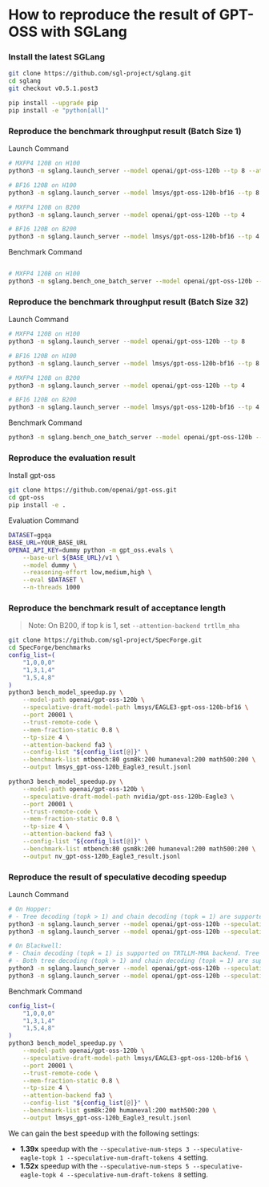 # How to reproduce the result of GPT-OSS with SGLang

### Install the latest SGLang

```bash
git clone https://github.com/sgl-project/sglang.git
cd sglang
git checkout v0.5.1.post3

pip install --upgrade pip
pip install -e "python[all]"
```

### Reproduce the benchmark throughput result (Batch Size 1)

Launch Command

```bash
# MXFP4 120B on H100
python3 -m sglang.launch_server --model openai/gpt-oss-120b --tp 8 --attention-backend triton

# BF16 120B on H100
python3 -m sglang.launch_server --model lmsys/gpt-oss-120b-bf16 --tp 8 --attention-backend triton

# MXFP4 120B on B200
python3 -m sglang.launch_server --model openai/gpt-oss-120b --tp 4

# BF16 120B on B200
python3 -m sglang.launch_server --model lmsys/gpt-oss-120b-bf16 --tp 4
```

Benchmark Command

```bash

# MXFP4 120B on H100
python3 -m sglang.bench_one_batch_server --model openai/gpt-oss-120b --base-url http://localhost:30000 --batch-size 1 --input-len 1024 --output-len 512 --show-report
```

### Reproduce the benchmark throughput result (Batch Size 32)

Launch Command

```bash
# MXFP4 120B on H100
python3 -m sglang.launch_server --model openai/gpt-oss-120b --tp 8

# BF16 120B on H100
python3 -m sglang.launch_server --model lmsys/gpt-oss-120b-bf16 --tp 8

# MXFP4 120B on B200
python3 -m sglang.launch_server --model openai/gpt-oss-120b --tp 4

# BF16 120B on B200
python3 -m sglang.launch_server --model lmsys/gpt-oss-120b-bf16 --tp 4
```

Benchmark Command

```bash
python3 -m sglang.bench_one_batch_server --model openai/gpt-oss-120b --base-url http://localhost:30000 --batch-size 32 --input-len 1024 8192 --output-len 512 --show-report
```

### Reproduce the evaluation result

Install gpt-oss

```bash
git clone https://github.com/openai/gpt-oss.git
cd gpt-oss
pip install -e .
```

Evaluation Command

```bash
DATASET=gpqa
BASE_URL=YOUR_BASE_URL
OPENAI_API_KEY=dummy python -m gpt_oss.evals \
    --base-url ${BASE_URL}/v1 \
    --model dummy \
    --reasoning-effort low,medium,high \
    --eval $DATASET \
    --n-threads 1000
```

### Reproduce the benchmark result of acceptance length
> Note: On B200, if top k is 1, set `--attention-backend trtllm_mha` 
```bash
git clone https://github.com/sgl-project/SpecForge.git
cd SpecForge/benchmarks
config_list=(
    "1,0,0,0"
    "1,3,1,4"
    "1,5,4,8"
)
python3 bench_model_speedup.py \
    --model-path openai/gpt-oss-120b \
    --speculative-draft-model-path lmsys/EAGLE3-gpt-oss-120b-bf16 \
    --port 20001 \
    --trust-remote-code \
    --mem-fraction-static 0.8 \
    --tp-size 4 \
    --attention-backend fa3 \
    --config-list "${config_list[@]}" \
    --benchmark-list mtbench:80 gsm8k:200 humaneval:200 math500:200 \
    --output lmsys_gpt-oss-120b_Eagle3_result.jsonl

python3 bench_model_speedup.py \
    --model-path openai/gpt-oss-120b \
    --speculative-draft-model-path nvidia/gpt-oss-120b-Eagle3 \
    --port 20001 \
    --trust-remote-code \
    --mem-fraction-static 0.8 \
    --tp-size 4 \
    --attention-backend fa3 \
    --config-list "${config_list[@]}" \
    --benchmark-list mtbench:80 gsm8k:200 humaneval:200 math500:200 \
    --output nv_gpt-oss-120b_Eagle3_result.jsonl
```

### Reproduce the result of speculative decoding speedup

Launch Command

```bash
# On Hopper:
# - Tree decoding (topk > 1) and chain decoding (topk = 1) are supported on both FA3 and Triton backends.
python3 -m sglang.launch_server --model openai/gpt-oss-120b --speculative-algorithm EAGLE3 --speculative-draft-model-path lmsys/EAGLE3-gpt-oss-120b-bf16 --speculative-num-steps 3 --speculative-eagle-topk 1 --speculative-num-draft-tokens 4 --tp 4
python3 -m sglang.launch_server --model openai/gpt-oss-120b --speculative-algorithm EAGLE3 --speculative-draft-model-path lmsys/EAGLE3-gpt-oss-120b-bf16 --speculative-num-steps 5 --speculative-eagle-topk 4 --speculative-num-draft-tokens 8 --tp 4

# On Blackwell:
# - Chain decoding (topk = 1) is supported on TRTLLM-MHA backend. Tree decoding (topk > 1) is in progress, stay tuned!
# - Both tree decoding (topk > 1) and chain decoding (topk = 1) are supported on the Triton backend.
python3 -m sglang.launch_server --model openai/gpt-oss-120b --speculative-algo EAGLE3 --speculative-draft lmsys/EAGLE3-gpt-oss-120b-bf16 --speculative-num-steps 3 --speculative-eagle-topk 1 --speculative-num-draft-tokens 4 --tp 4
python3 -m sglang.launch_server --model openai/gpt-oss-120b --speculative-algo EAGLE3 --speculative-draft lmsys/EAGLE3-gpt-oss-120b-bf16 --speculative-num-steps 5 --speculative-eagle-topk 4 --speculative-num-draft-tokens 8 --attention-backend triton --tp 4
```

Benchmark Command

```bash
config_list=(
    "1,0,0,0"
    "1,3,1,4"
    "1,5,4,8"
)
python3 bench_model_speedup.py \
    --model-path openai/gpt-oss-120b \
    --speculative-draft-model-path lmsys/EAGLE3-gpt-oss-120b-bf16 \
    --port 20001 \
    --trust-remote-code \
    --mem-fraction-static 0.8 \
    --tp-size 4 \
    --attention-backend fa3 \
    --config-list "${config_list[@]}" \
    --benchmark-list gsm8k:200 humaneval:200 math500:200 \
    --output lmsys_gpt-oss-120b_Eagle3_result.jsonl
```

We can gain the best speedup with the following settings:

- **1.39x** speedup with the `--speculative-num-steps 3 --speculative-eagle-topk 1 --speculative-num-draft-tokens 4` setting.
- **1.52x** speedup with the `--speculative-num-steps 5 --speculative-eagle-topk 4 --speculative-num-draft-tokens 8` setting.
